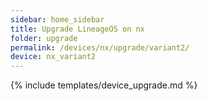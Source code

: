 ```yaml
---
sidebar: home_sidebar
title: Upgrade LineageOS on nx
folder: upgrade
permalink: /devices/nx/upgrade/variant2/
device: nx_variant2
---
```

{% include templates/device_upgrade.md %}

